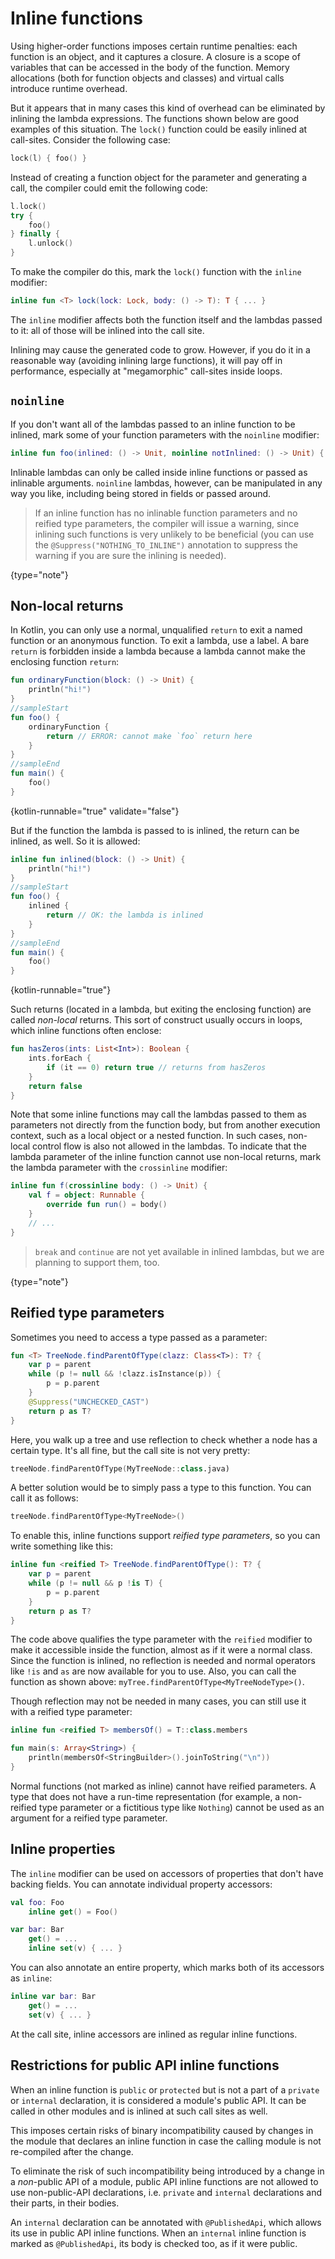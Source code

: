 # Inline functions

Using higher-order functions imposes certain runtime penalties: each function is an object, and it captures
a closure. A closure is a scope of variables that can be accessed in the body of the function.
Memory allocations (both for function objects and classes) and virtual calls introduce runtime overhead.

But it appears that in many cases this kind of overhead can be eliminated by inlining the lambda expressions.
The functions shown below are good examples of this situation. The `lock()` function could be easily inlined at call-sites.
Consider the following case:

```kotlin
lock(l) { foo() }
```

Instead of creating a function object for the parameter and generating a call, the compiler could emit the following code:

```kotlin
l.lock()
try {
    foo()
} finally {
    l.unlock()
}
```

To make the compiler do this, mark the `lock()` function with the `inline` modifier:

```kotlin
inline fun <T> lock(lock: Lock, body: () -> T): T { ... }
```

The `inline` modifier affects both the function itself and the lambdas passed to it: all of those will be inlined
into the call site.

Inlining may cause the generated code to grow. However, if you do it in a reasonable way (avoiding inlining large
functions), it will pay off in performance, especially at "megamorphic" call-sites inside loops.

## `noinline`

If you don't want all of the lambdas passed to an inline function to be inlined, mark some of your function
parameters with the `noinline` modifier:

```kotlin
inline fun foo(inlined: () -> Unit, noinline notInlined: () -> Unit) { ... }
```

Inlinable lambdas can only be called inside inline functions or passed as inlinable arguments. `noinline` lambdas,
however, can be manipulated in any way you like, including being stored in fields or passed around.

> If an inline function has no inlinable function parameters and no
> reified type parameters, the compiler will issue a warning, since inlining such functions
> is very unlikely to be beneficial (you can use the `@Suppress("NOTHING_TO_INLINE")` annotation to suppress the warning
> if you are sure the inlining is needed).
>
{type="note"}

## Non-local returns

In Kotlin, you can only use a normal, unqualified `return` to exit a named function or an anonymous function.
To exit a lambda, use a label. A bare `return` is forbidden
inside a lambda because a lambda cannot make the enclosing function `return`:

```kotlin
fun ordinaryFunction(block: () -> Unit) {
    println("hi!")
}
//sampleStart
fun foo() {
    ordinaryFunction {
        return // ERROR: cannot make `foo` return here
    }
}
//sampleEnd
fun main() {
    foo()
}
```
{kotlin-runnable="true" validate="false"}

But if the function the lambda is passed to is inlined, the return can be inlined, as well. So it is allowed:

```kotlin
inline fun inlined(block: () -> Unit) {
    println("hi!")
}
//sampleStart
fun foo() {
    inlined {
        return // OK: the lambda is inlined
    }
}
//sampleEnd
fun main() {
    foo()
}
```
{kotlin-runnable="true"}

Such returns (located in a lambda, but exiting the enclosing function) are called *non-local* returns. This sort of
construct usually occurs in loops, which inline functions often enclose:

```kotlin
fun hasZeros(ints: List<Int>): Boolean {
    ints.forEach {
        if (it == 0) return true // returns from hasZeros
    }
    return false
}
```

Note that some inline functions may call the lambdas passed to them as parameters not directly from the function body,
but from another execution context, such as a local object or a nested function. In such cases, non-local control flow
is also not allowed in the lambdas. To indicate that the lambda parameter of the inline function cannot use non-local
returns, mark the lambda parameter with the `crossinline` modifier:

```kotlin
inline fun f(crossinline body: () -> Unit) {
    val f = object: Runnable {
        override fun run() = body()
    }
    // ...
}
```

> `break` and `continue` are not yet available in inlined lambdas, but we are planning to support them, too.
>
{type="note"}

## Reified type parameters

Sometimes you need to access a type passed as a parameter:

```kotlin
fun <T> TreeNode.findParentOfType(clazz: Class<T>): T? {
    var p = parent
    while (p != null && !clazz.isInstance(p)) {
        p = p.parent
    }
    @Suppress("UNCHECKED_CAST")
    return p as T?
}
```

Here, you walk up a tree and use reflection to check whether a node has a certain type.
It's all fine, but the call site is not very pretty:

```kotlin
treeNode.findParentOfType(MyTreeNode::class.java)
```

A better solution would be to simply pass a type to this function. You can call it as follows:

```kotlin
treeNode.findParentOfType<MyTreeNode>()
```

To enable this, inline functions support *reified type parameters*, so you can write something like this:

```kotlin
inline fun <reified T> TreeNode.findParentOfType(): T? {
    var p = parent
    while (p != null && p !is T) {
        p = p.parent
    }
    return p as T?
}
```

The code above qualifies the type parameter with the `reified` modifier to make it accessible inside the function,
almost as if it were a normal class. Since the function is inlined, no reflection is needed and normal operators like `!is`
and `as` are now available for you to use. Also, you can call the function as shown above: `myTree.findParentOfType<MyTreeNodeType>()`.

Though reflection may not be needed in many cases, you can still use it with a reified type parameter:

```kotlin
inline fun <reified T> membersOf() = T::class.members

fun main(s: Array<String>) {
    println(membersOf<StringBuilder>().joinToString("\n"))
}
```

Normal functions (not marked as inline) cannot have reified parameters.
A type that does not have a run-time representation (for example, a non-reified type parameter or a fictitious type like
`Nothing`) cannot be used as an argument for a reified type parameter.

## Inline properties

The `inline` modifier can be used on accessors of properties that don't have backing fields.
You can annotate individual property accessors:

```kotlin
val foo: Foo
    inline get() = Foo()

var bar: Bar
    get() = ...
    inline set(v) { ... }
```

You can also annotate an entire property, which marks both of its accessors as `inline`:

```kotlin
inline var bar: Bar
    get() = ...
    set(v) { ... }
```

At the call site, inline accessors are inlined as regular inline functions.

## Restrictions for public API inline functions

When an inline function is `public` or `protected` but is not a part of a `private` or `internal` declaration,
it is considered a module's public API. It can be called in other modules and is
inlined at such call sites as well.

This imposes certain risks of binary incompatibility caused by changes in the module that declares an inline function in
case the calling module is not re-compiled after the change.

To eliminate the risk of such incompatibility being introduced by a change in a *non*-public API of a module, public
API inline functions are not allowed to use non-public-API declarations, i.e. `private` and `internal` declarations and
their parts, in their bodies.

An `internal` declaration can be annotated with `@PublishedApi`, which allows its use in public API inline functions.
When an `internal` inline function is marked as `@PublishedApi`, its body is checked too, as if it were public.
